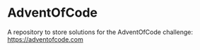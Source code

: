# AdventOfCode

A repository to store solutions for the AdventOfCode challenge: https://adventofcode.com
